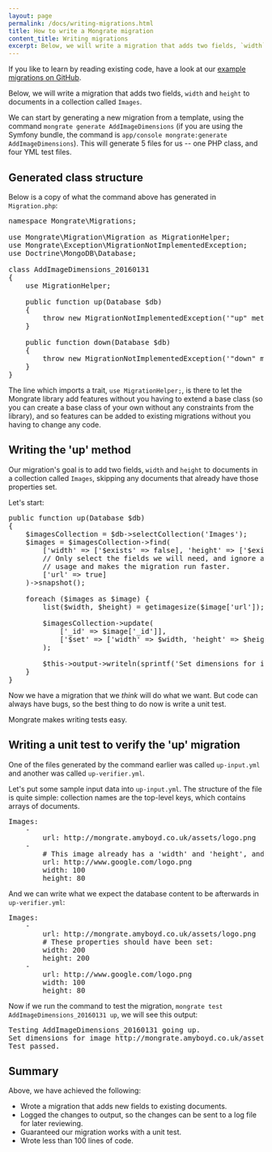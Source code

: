 ```yaml
---
layout: page
permalink: /docs/writing-migrations.html
title: How to write a Mongrate migration
content_title: Writing migrations
excerpt: Below, we will write a migration that adds two fields, `width` and `height` to documents in a collection called `Images`.
---
```


If you like to learn by reading existing code, have a look at our
[example migrations on GitHub](https://github.com/mongrate/mongrate/tree/master/resources/examples).

Below, we will write a migration that adds two fields, `width` and `height` to documents in a
collection called `Images`.

We can start by generating a new migration from a template, using the command `mongrate generate AddImageDimensions`
(if you are using the Symfony bundle, the command is `app/console mongrate:generate AddImageDimensions`).
This will generate 5 files for us -- one PHP class, and four YML test files.

Generated class structure
-------------------------------

Below is a copy of what the command above has generated in `Migration.php`:

<pre>
namespace Mongrate\Migrations;

use Mongrate\Migration\Migration as MigrationHelper;
use Mongrate\Exception\MigrationNotImplementedException;
use Doctrine\MongoDB\Database;

class AddImageDimensions_20160131
{
    use MigrationHelper;

    public function up(Database $db)
    {
        throw new MigrationNotImplementedException('"up" method not implemented in "AddImageDimensions_20160131".');
    }

    public function down(Database $db)
    {
        throw new MigrationNotImplementedException('"down" method not implemented in "AddImageDimensions_20160131".');
    }
}
</pre>

The line which imports a trait, `use MigrationHelper;`, is there to let the Mongrate library add
features without you having to extend a base class (so you can create a base class of your own without
any constraints from the library), and so features can be added to existing migrations without
you having to change any code.

Writing the 'up' method
-----------------------

Our migration's goal is to add two fields, `width` and `height` to documents in a collection called
`Images`, skipping any documents that already have those properties set.

Let's start:

<pre>
public function up(Database $db)
{
    $imagesCollection = $db->selectCollection('Images');
    $images = $imagesCollection->find(
        ['width' => ['$exists' => false], 'height' => ['$exists' => false]],
        // Only select the fields we will need, and ignore any other fields. This reduces memory
        // usage and makes the migration run faster.
        ['url' => true]
    )->snapshot();

    foreach ($images as $image) {
        list($width, $height) = getimagesize($image['url']);

        $imagesCollection->update(
            ['_id' => $image['_id']],
            ['$set' => ['width' => $width, 'height' => $height]]
        );

        $this->output->writeln(sprintf('Set dimensions for image %s: %dx%d', $image['url'], $width, $height));
    }
}
</pre>

Now we have a migration that we *think* will do what we want. But code can always have bugs, so
the best thing to do now is write a unit test.

Mongrate makes writing tests easy.

Writing a unit test to verify the 'up' migration
------------------------------------------------

One of the files generated by the command earlier was called `up-input.yml` and another was called
`up-verifier.yml`.

Let's put some sample input data into `up-input.yml`. The structure of the file is quite simple:
collection names are the top-level keys, which contains arrays of documents.

<pre>
Images:
    -
        url: http://mongrate.amyboyd.co.uk/assets/logo.png
    -
        # This image already has a 'width' and 'height', and it should not be changed by our migration.
        url: http://www.google.com/logo.png
        width: 100
        height: 80
</pre>

And we can write what we expect the database content to be afterwards in `up-verifier.yml`:

<pre>
Images:
    -
        url: http://mongrate.amyboyd.co.uk/assets/logo.png
        # These properties should have been set:
        width: 200
        height: 200
    -
        url: http://www.google.com/logo.png
        width: 100
        height: 80
</pre>

Now if we run the command to test the migration, `mongrate test AddImageDimensions_20160131 up`,
we will see this output:

<pre>
Testing AddImageDimensions_20160131 going up.
Set dimensions for image http://mongrate.amyboyd.co.uk/assets/logo.png: 200x200
Test passed.
</pre>

Summary
-------

Above, we have achieved the following:

* Wrote a migration that adds new fields to existing documents.
* Logged the changes to output, so the changes can be sent to a log file for later reviewing.
* Guaranteed our migration works with a unit test.
* Wrote less than 100 lines of code.
